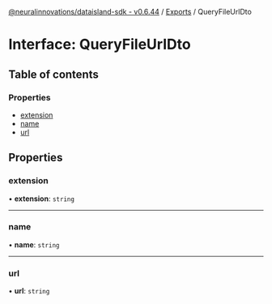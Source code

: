[@neuralinnovations/dataisland-sdk - v0.6.44](../../README.md) / [Exports](../modules.md) / QueryFileUrlDto

# Interface: QueryFileUrlDto

## Table of contents

### Properties

- [extension](QueryFileUrlDto.md#extension)
- [name](QueryFileUrlDto.md#name)
- [url](QueryFileUrlDto.md#url)

## Properties

### extension

• **extension**: `string`

___

### name

• **name**: `string`

___

### url

• **url**: `string`
